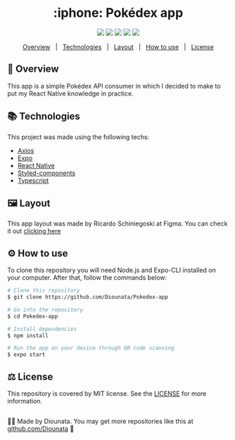 <h1 align='center'> :iphone: Pokédex app </h1>

<p align='center'>
<img src='https://img.shields.io/github/repo-size/Diounata/Pokedex-app?style=for-the-badge' />
<img src='https://img.shields.io/github/languages/count/Diounata/Pokedex-app?style=for-the-badge' />
<img src='https://img.shields.io/github/forks/Diounata/Pokedex-app?style=for-the-badge' />
<img src='https://img.shields.io/bitbucket/issues/Diounata/Pokedex-app?style=for-the-badge' />
<img src='https://img.shields.io/github/license/Diounata/Pokedex-app?style=for-the-badge' />
</p>

<p align='center'>
<a href='#dart-overview'>Overview</a> &nbsp; | &nbsp; <a href='#books-technologies'>Technologies</a> &nbsp; | &nbsp; <a href='#%EF%B8%8F-layout'>Layout</a> &nbsp; | &nbsp; <a href='#gear-how-to-use'>How to use</a> &nbsp; | &nbsp; <a href='#balance_scale-license'>License</a> 
</p>

## :dart: Overview

<p>This app is a simple Pokédex API consumer in which I decided to make to put my React Native knowledge in practice.</p>

## :books: Technologies

This project was made using the following techs:

- [Axios](https://axios-http.com/docs/intro)
- [Expo](https://expo.dev/)
- [React Native](https://reactnative.dev/)
- [Styled-components](https://styled-components.com/)
- [Typescript](https://www.typescriptlang.org/)

## 🖼️ Layout

<p>
This app layout was made by Ricardo Schiniegoski at Figma. You can check it out <a href="https://www.figma.com/community/file/979132880663340794">clicking here</a>
</p>

## :gear: How to use

To clone this repository you will need Node.js and Expo-CLI installed on your computer. After that, follow the commands below:

```bash
# Clone this repository
$ git clone https://github.com/Diounata/Pokedex-app

# Go into the repository
$ cd Pokedex-app

# Install dependencies
$ npm install

# Run the app on your device through QR code scanning
$ expo start
```

## :balance_scale: License

This repository is covered by MIT license. See the <a href='https://github.com/Diounata/Pokedex-app/blob/main/LICENSE'>LICENSE</a> for more information.

##

:man_technologist: Made by Diounata. You may get more repositories like this at <a href='https://github.com/Diounata'>github.com/Diounata</a> :rocket:
